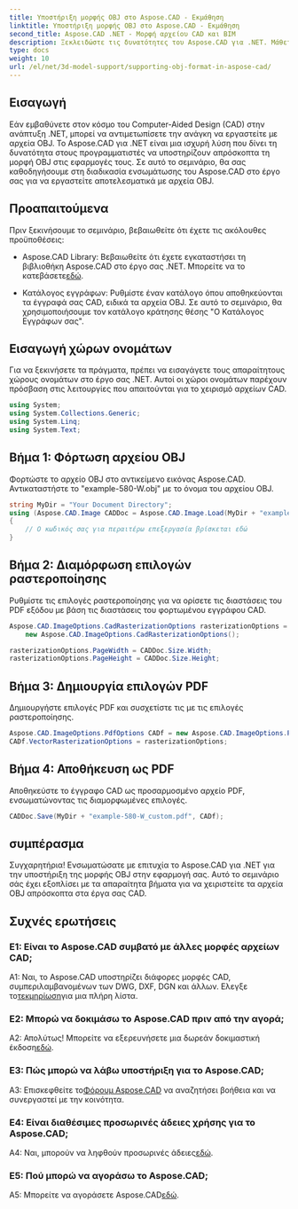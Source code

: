 ```yaml
---
title: Υποστήριξη μορφής OBJ στο Aspose.CAD - Εκμάθηση
linktitle: Υποστήριξη μορφής OBJ στο Aspose.CAD - Εκμάθηση
second_title: Aspose.CAD .NET - Μορφή αρχείου CAD και BIM
description: Ξεκλειδώστε τις δυνατότητες του Aspose.CAD για .NET. Μάθετε πώς να υποστηρίζετε απρόσκοπτα τη μορφή OBJ στις εφαρμογές σας CAD με αυτό το βήμα προς βήμα σεμινάριο.
type: docs
weight: 10
url: /el/net/3d-model-support/supporting-obj-format-in-aspose-cad/
---
```

## Εισαγωγή

Εάν εμβαθύνετε στον κόσμο του Computer-Aided Design (CAD) στην ανάπτυξη .NET, μπορεί να αντιμετωπίσετε την ανάγκη να εργαστείτε με αρχεία OBJ. Το Aspose.CAD για .NET είναι μια ισχυρή λύση που δίνει τη δυνατότητα στους προγραμματιστές να υποστηρίζουν απρόσκοπτα τη μορφή OBJ στις εφαρμογές τους. Σε αυτό το σεμινάριο, θα σας καθοδηγήσουμε στη διαδικασία ενσωμάτωσης του Aspose.CAD στο έργο σας για να εργαστείτε αποτελεσματικά με αρχεία OBJ.

## Προαπαιτούμενα

Πριν ξεκινήσουμε το σεμινάριο, βεβαιωθείτε ότι έχετε τις ακόλουθες προϋποθέσεις:

-  Aspose.CAD Library: Βεβαιωθείτε ότι έχετε εγκαταστήσει τη βιβλιοθήκη Aspose.CAD στο έργο σας .NET. Μπορείτε να το κατεβάσετε[εδώ](https://releases.aspose.com/cad/net/).

- Κατάλογος εγγράφων: Ρυθμίστε έναν κατάλογο όπου αποθηκεύονται τα έγγραφά σας CAD, ειδικά τα αρχεία OBJ. Σε αυτό το σεμινάριο, θα χρησιμοποιήσουμε τον κατάλογο κράτησης θέσης "Ο Κατάλογος Εγγράφων σας".

## Εισαγωγή χώρων ονομάτων

Για να ξεκινήσετε τα πράγματα, πρέπει να εισαγάγετε τους απαραίτητους χώρους ονομάτων στο έργο σας .NET. Αυτοί οι χώροι ονομάτων παρέχουν πρόσβαση στις λειτουργίες που απαιτούνται για το χειρισμό αρχείων CAD.

```csharp
using System;
using System.Collections.Generic;
using System.Linq;
using System.Text;
```


## Βήμα 1: Φόρτωση αρχείου OBJ

Φορτώστε το αρχείο OBJ στο αντικείμενο εικόνας Aspose.CAD. Αντικαταστήστε το "example-580-W.obj" με το όνομα του αρχείου OBJ.

```csharp
string MyDir = "Your Document Directory";
using (Aspose.CAD.Image CADDoc = Aspose.CAD.Image.Load(MyDir + "example-580-W.obj"))
{
    // Ο κωδικός σας για περαιτέρω επεξεργασία βρίσκεται εδώ
}
```

## Βήμα 2: Διαμόρφωση επιλογών ραστεροποίησης

Ρυθμίστε τις επιλογές ραστεροποίησης για να ορίσετε τις διαστάσεις του PDF εξόδου με βάση τις διαστάσεις του φορτωμένου εγγράφου CAD.

```csharp
Aspose.CAD.ImageOptions.CadRasterizationOptions rasterizationOptions =
    new Aspose.CAD.ImageOptions.CadRasterizationOptions();

rasterizationOptions.PageWidth = CADDoc.Size.Width;
rasterizationOptions.PageHeight = CADDoc.Size.Height;
```

## Βήμα 3: Δημιουργία επιλογών PDF

Δημιουργήστε επιλογές PDF και συσχετίστε τις με τις επιλογές ραστεροποίησης.

```csharp
Aspose.CAD.ImageOptions.PdfOptions CADf = new Aspose.CAD.ImageOptions.PdfOptions();
CADf.VectorRasterizationOptions = rasterizationOptions;
```

## Βήμα 4: Αποθήκευση ως PDF

Αποθηκεύστε το έγγραφο CAD ως προσαρμοσμένο αρχείο PDF, ενσωματώνοντας τις διαμορφωμένες επιλογές.

```csharp
CADDoc.Save(MyDir + "example-580-W_custom.pdf", CADf);
```

## συμπέρασμα

Συγχαρητήρια! Ενσωματώσατε με επιτυχία το Aspose.CAD για .NET για την υποστήριξη της μορφής OBJ στην εφαρμογή σας. Αυτό το σεμινάριο σάς έχει εξοπλίσει με τα απαραίτητα βήματα για να χειριστείτε τα αρχεία OBJ απρόσκοπτα στα έργα σας CAD.

## Συχνές ερωτήσεις

### Ε1: Είναι το Aspose.CAD συμβατό με άλλες μορφές αρχείων CAD;

 A1: Ναι, το Aspose.CAD υποστηρίζει διάφορες μορφές CAD, συμπεριλαμβανομένων των DWG, DXF, DGN και άλλων. Ελεγξε το[τεκμηρίωση](https://reference.aspose.com/cad/net/)για μια πλήρη λίστα.

### Ε2: Μπορώ να δοκιμάσω το Aspose.CAD πριν από την αγορά;

 Α2: Απολύτως! Μπορείτε να εξερευνήσετε μια δωρεάν δοκιμαστική έκδοση[εδώ](https://releases.aspose.com/).

### Ε3: Πώς μπορώ να λάβω υποστήριξη για το Aspose.CAD;

 A3: Επισκεφθείτε το[Φόρουμ Aspose.CAD](https://forum.aspose.com/c/cad/19) να αναζητήσει βοήθεια και να συνεργαστεί με την κοινότητα.

### Ε4: Είναι διαθέσιμες προσωρινές άδειες χρήσης για το Aspose.CAD;

 A4: Ναι, μπορούν να ληφθούν προσωρινές άδειες[εδώ](https://purchase.aspose.com/temporary-license/).

### Ε5: Πού μπορώ να αγοράσω το Aspose.CAD;

 A5: Μπορείτε να αγοράσετε Aspose.CAD[εδώ](https://purchase.aspose.com/buy).